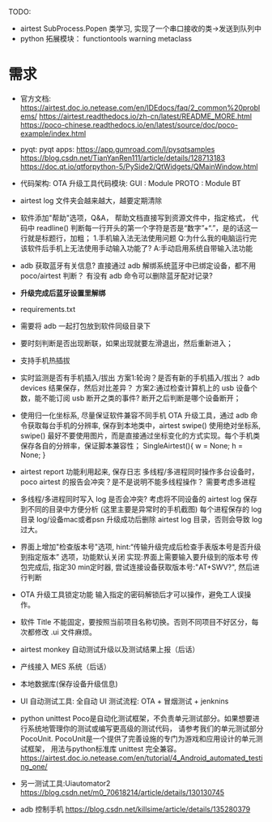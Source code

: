 TODO:
- airtest SubProcess.Popen 类学习, 实现了一个串口接收的类->发送到队列中
- python 拓展模块：
functiontools
warning 
metaclass


# 需求
- 官方文档:
https://airtest.doc.io.netease.com/en/IDEdocs/faq/2_common%20problems/
https://airtest.readthedocs.io/zh-cn/latest/README_MORE.html
https://poco-chinese.readthedocs.io/en/latest/source/doc/poco-example/index.html

- pyqt:
pyqt apps:
https://app.gumroad.com/l/pysqtsamples
https://blog.csdn.net/TianYanRen111/article/details/128713183
https://doc.qt.io/qtforpython-5/PySide2/QtWidgets/QMainWindow.html

- 代码架构:
OTA 升级工具代码模块:
GUI : Module
PROTO : Module
BT

- airtest log 文件夹会越来越大，越要定期清除

- 软件添加"帮助"选项，Q&A，
帮助文档直接写到资源文件中，指定格式，
代码中 readline() 判断每一行开头的第一个字符是否是“数字”+“.”，是的话这一行就是标题行，加粗；
1.手机输入法无法使用问题
Q:为什么我的电脑运行完该软件后手机上无法使用手动输入功能了?
A:手动启用系统自带输入法功能

- adb 获取蓝牙有关信息?
直接通过 adb 解绑系统蓝牙中已绑定设备，都不用 poco/airtest 判断？
有没有 adb 命令可以删除蓝牙配对记录?

- **升级完成后蓝牙设置里解绑**

- requirements.txt

- 需要将 adb 一起打包放到软件同级目录下

- 要时刻判断是否出现断联，如果出现就要左滑退出，然后重新进入；

- 支持手机热插拔

- 实时监测是否有手机插入/拔出
方案1:轮询？是否有新的手机插入/拔出？ adb devices 结果保存，然后对比差异？
方案2:通过检查计算机上的 usb 设备个数，能不能订阅 usb 断开之类的事件? 断开之后判断是哪个设备断开；

- 使用归一化坐标系, 尽量保证软件兼容不同手机
OTA 升级工具，通过 adb 命令获取每台手机的分辨率, 保存到本地类中，airtest swipe() 使用绝对坐标系, swipe() 最好不要使用图片，而是直接通过坐标变化的方式实现。每个手机类保存各自的分辨率，保证脚本兼容性；
SingleAirtest(){
   w = None;
   h = None;
}

- airtest report 功能利用起来, 保存日志
多线程/多进程同时操作多台设备时，poco airtest 的报告会冲突？是不是说明不能多线程操作？
需要考虑多进程

- 多线程/多进程同时写入 log 是否会冲突? 考虑将不同设备的 airtest log 保存到不同的目录中方便分析
(这里主要是异常时的手机截图)
每个进程保存的 log 目录 log/设备mac或者psn
升级成功后删除 airtest log 目录，否则会导致 log 过大。

- 界面上增加"检查版本号"选项, 
hint:“传输升级完成后检查手表版本号是否升级到指定版本” 选项，功能默认关闭
实现:界面上需要输入要升级到的版本号
传包完成后, 指定30 min定时器, 尝试连接设备获取版本号:"AT+SWV?", 然后进行判断

- OTA 升级工具锁定功能
输入指定的密码解锁后才可以操作，避免工人误操作。

- 软件 Title 不能固定，要按照当前项目名称切换。否则不同项目不好区分，每次都修改 .ui 文件麻烦。

- airtest monkey 自动测试升级以及测试结果上报（后话）
- 产线接入 MES 系统（后话）
- 本地数据库(保存设备升级信息)
- UI 自动测试工具:
全自动 UI 测试流程:
OTA + 冒烟测试 + jenknins

- python unittest
Poco是自动化测试框架，不负责单元测试部分。如果想要进行系统地管理你的测试或编写更高级的测试代码，
请参考我们的单元测试部分 PocoUnit. PocoUnit是一个提供了完善设施的专门为游戏和应用设计的单元测试框架，
用法与python标准库 unittest 完全兼容。
https://airtest.doc.io.netease.com/en/tutorial/4_Android_automated_testing_one/

- 另一测试工具:Uiautomator2
https://blog.csdn.net/m0_70618214/article/details/130130745

- adb 控制手机
https://blog.csdn.net/killsime/article/details/135280379